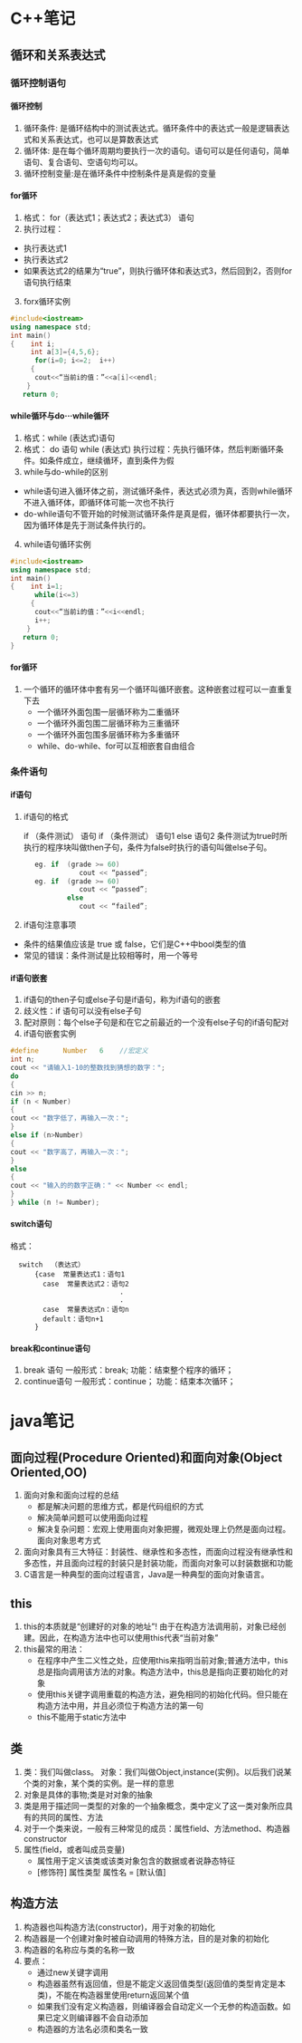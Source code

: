 # C++笔记
## 循环和关系表达式
### 循环控制语句
#### 循环控制
1. 循环条件: 是循环结构中的测试表达式。循环条件中的表达式一般是逻辑表达式和关系表达式，也可以是算数表达式
2. 循环体:   是在每个循环周期均要执行一次的语句。语句可以是任何语句，简单语句、复合语句、空语句均可以。
3. 循环控制变量:是在循环条件中控制条件是真是假的变量
#### for循环
1. 格式：
for（表达式1；表达式2；表达式3）
  语句
2. 执行过程：
* 执行表达式1
* 执行表达式2
* 如果表达式2的结果为“true”，则执行循环体和表达式3，然后回到2，否则for语句执行结束
3. forx循环实例
```c++
#include<iostream>
using namespace std;
int main()
{    int i;
     int a[3]={4,5,6};
      for(i=0; i<=2;  i++)    
     {
      cout<<“当前i的值：”<<a[i]<<endl;
    }
   return 0;
```
#### while循环与do···while循环
1. 格式：while (表达式)语句
2. 格式： do  语句  while (表达式) 
  执行过程：先执行循环体，然后判断循环条件。如条件成立，继续循环，直到条件为假
3. while与do-while的区别
  * while语句进入循环体之前，测试循环条件，表达式必须为真，否则while循环不进入循环体，即循环体可能一次也不执行
  * do-while语句不管开始的时候测试循环条件是真是假，循环体都要执行一次，因为循环体是先于测试条件执行的。
4. while语句循环实例
```c++
#include<iostream>
using namespace std;
int main()
{    int i=1;
      while(i<=3)    
     {
      cout<<“当前i的值：”<<i<<endl;
      i++;
    }
   return 0;
}
```
#### for循环
1. 一个循环的循环体中套有另一个循环叫循环嵌套。这种嵌套过程可以一直重复下去
   * 一个循环外面包围一层循环称为二重循环
   * 一个循环外面包围二层循环称为三重循环
   * 一个循环外面包围多层循环称为多重循环
   * while、do-while、for可以互相嵌套自由组合
### 条件语句
#### if语句

1. if语句的格式

      if  （条件测试） 语句
      if  （条件测试） 语句1  else  语句2
条件测试为true时所执行的程序块叫做then子句，条件为false时执行的语句叫做else子句。 
```c++
      eg. if  (grade >= 60)  
                 cout << “passed”;
      eg. if  (grade >= 60)
                 cout << “passed”;
              else
                 cout << “failed”;
```
2. if语句注意事项
* 条件的结果值应该是 true 或 false，它们是C++中bool类型的值
* 常见的错误：条件测试是比较相等时，用一个等号

#### if语句嵌套
1. if语句的then子句或else子句是if语句，称为if语句的嵌套
2. 歧义性：if 语句可以没有else子句
3. 配对原则：每个else子句是和在它之前最近的一个没有else子句的if语句配对
4. if语句嵌套实例
```C++
#define  	 Number   6    //宏定义
int n;
cout << "请输入1-10的整数找到猜想的数字：";
do
{
cin >> n;
if (n < Number)
{
cout << "数字低了，再输入一次：";
}
else if (n>Number)
{
cout << "数字高了，再输入一次：";
}
else
{
cout << "输入的的数字正确：" << Number << endl;
}
} while (n != Number);
```
#### switch语句

格式： 

      switch  （表达式）
          {case  常量表达式1：语句1
            case  常量表达式2：语句2
                               .
                               .
            case  常量表达式n：语句n
            default：语句n+1
          }
#### break和continue语句
1. break 语句
     一般形式：break;
     功能：结束整个程序的循环；
2. continue语句
   一般形式：continue；
      功能：结束本次循环；

# java笔记
## 面向过程(Procedure Oriented)和面向对象(Object Oriented,OO)
1. 面向对象和面向过程的总结
   * 都是解决问题的思维方式，都是代码组织的方式
   * 解决简单问题可以使用面向过程
   * 解决复杂问题：宏观上使用面向对象把握，微观处理上仍然是面向过程。面向对象思考方式
2. 面向对象具有三大特征：封装性、继承性和多态性，而面向过程没有继承性和多态性，并且面向过程的封装只是封装功能，而面向对象可以封装数据和功能
3. C语言是一种典型的面向过程语言，Java是一种典型的面向对象语言。
## this
1. this的本质就是“创建好的对象的地址”! 由于在构造方法调用前，对象已经创建。因此，在构造方法中也可以使用this代表“当前对象” 
2. this最常的用法：
   *  在程序中产生二义性之处，应使用this来指明当前对象;普通方法中，this总是指向调用该方法的对象。构造方法中，this总是指向正要初始化的对象
   * 使用this关键字调用重载的构造方法，避免相同的初始化代码。但只能在构造方法中用，并且必须位于构造方法的第一句
   * this不能用于static方法中
## 类
1. 类：我们叫做class。 对象：我们叫做Object,instance(实例)。以后我们说某个类的对象，某个类的实例。是一样的意思
2. 对象是具体的事物;类是对对象的抽象
3. 类是用于描述同一类型的对象的一个抽象概念，类中定义了这一类对象所应具有的共同的属性、方法
4. 对于一个类来说，一般有三种常见的成员：属性field、方法method、构造器constructor
5. 属性(field，或者叫成员变量)
   * 属性用于定义该类或该类对象包含的数据或者说静态特征
   * [修饰符] 属性类型 属性名 = [默认值] 
## 构造方法
1. 构造器也叫构造方法(constructor)，用于对象的初始化
2. 构造器是一个创建对象时被自动调用的特殊方法，目的是对象的初始化
3. 构造器的名称应与类的名称一致
4. 要点：
   * 通过new关键字调用
   * 构造器虽然有返回值，但是不能定义返回值类型(返回值的类型肯定是本类)，不能在构造器里使用return返回某个值
   * 如果我们没有定义构造器，则编译器会自动定义一个无参的构造函数。如果已定义则编译器不会自动添加
   * 构造器的方法名必须和类名一致